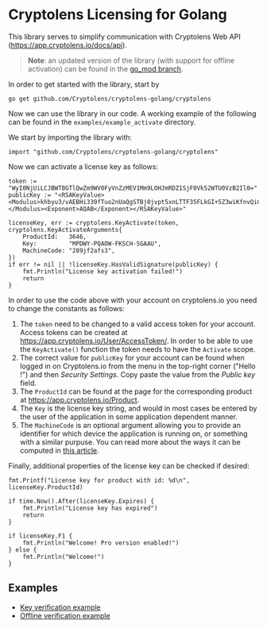 # Cryptolens Licensing for Golang

This library serves to simplify communication with Cryptolens Web API (https://app.cryptolens.io/docs/api).

> **Note**: an updated version of the library (with support for offline activation) can be found in the [go_mod branch](https://github.com/cryptolens/cryptolens-golang/tree/go_mod).

In order to get started with the library, start by

```
go get github.com/Cryptolens/cryptolens-golang/cryptolens
```

Now we can use the library in our code. A working example of the following can be found
in the `examples/example_activate` directory.

We start by importing the library with:

```golang
import "github.com/Cryptolens/cryptolens-golang/cryptolens"
```

Now we can activate a license key as follows:

```golang
token := "WyI0NjUiLCJBWTBGTlQwZm9WV0FyVnZzMEV1Mm9LOHJmRDZ1SjF0Vk52WTU0VzB2Il0="
publicKey := "<RSAKeyValue><Modulus>khbyu3/vAEBHi339fTuo2nUaQgSTBj0jvpt5xnLTTF35FLkGI+5Z3wiKfnvQiCLf+5s4r8JB/Uic/i6/iNjPMILlFeE0N6XZ+2pkgwRkfMOcx6eoewypTPUoPpzuAINJxJRpHym3V6ZJZ1UfYvzRcQBD/lBeAYrvhpCwukQMkGushKsOS6U+d+2C9ZNeP+U+uwuv/xu8YBCBAgGb8YdNojcGzM4SbCtwvJ0fuOfmCWZvUoiumfE4x7rAhp1pa9OEbUe0a5HL+1v7+JLBgkNZ7Z2biiHaM6za7GjHCXU8rojatEQER+MpgDuQV3ZPx8RKRdiJgPnz9ApBHFYDHLDzDw==</Modulus><Exponent>AQAB</Exponent></RSAKeyValue>"

licenseKey, err := cryptolens.KeyActivate(token, cryptolens.KeyActivateArguments{
	ProductId:   3646,
	Key:         "MPDWY-PQAOW-FKSCH-SGAAU",
	MachineCode: "289jf2afs3",
})
if err != nil || !licenseKey.HasValidSignature(publicKey) {
	fmt.Println("License key activation failed!")
	return
}
```

In order to use the code above with your account on cryptolens.io you need to change the
constants as follows:

 1. The `token` need to be changed to a valid access token for your account. Access tokens can be created at
    https://app.cryptolens.io/User/AccessToken/. In order to be able to use the `KeyActivate()` function
    the token needs to have the `Activate` scope.
 2. The correct value for `publicKey` for your account can be found when logged in on Cryptolens.io from
    the menu in the top-right corner ("Hello <username>!") and then *Security Settings*. Copy paste the
    value from the *Public key* field.
 3. The `ProductId` can be found at the page for the corresponding product at https://app.cryptolens.io/Product.
 4. The `Key` is the license key string, and would in most cases be entered by the user of the application
    in some application dependent manner.
 5. The `MachineCode` is an optional argument allowing you to provide an identifier for which
    device the application is running on, or something with a similar purpuse. You can read more about the ways it can be computed in [this article](https://help.cryptolens.io/faq/index#machine-code-generation).

Finally, additional properties of the license key can be checked if desired:

```golang
fmt.Printf("License key for product with id: %d\n", licenseKey.ProductId)

if time.Now().After(licenseKey.Expires) {
	fmt.Println("License key has expired")
	return
}

if licenseKey.F1 {
	fmt.Println("Welcome! Pro version enabled!")
} else {
	fmt.Println("Welcome!")
}
```

## Examples

* [Key verification example](https://github.com/Cryptolens/cryptolens-golang/blob/master/examples/example_activate/main.go)
* [Offline verification example](https://github.com/Cryptolens/cryptolens-golang/blob/master/examples/example_offline/main.go)
